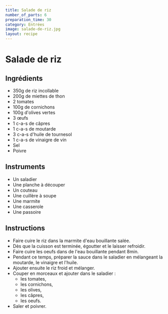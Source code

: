 ```yaml
---
title: Salade de riz
number_of_parts: 6
preparation_time: 30
category: Entrées
image: salade-de-riz.jpg
layout: recipe
---
```

# Salade de riz

## Ingrédients

- 350g de riz incollable
- 200g de miettes de thon
- 2 tomates
- 100g de cornichons
- 100g d'olives vertes
- 3 œufs
- 1 c-a-s de câpres
- 1 c-a-s de moutarde
- 3 c-a-s d'huile de tournesol
- 1 c-a-s de vinaigre de vin
- Sel
- Poivre

## Instruments

- Un saladier
- Une planche à découper
- Un couteau
- Une cuillère à soupe
- Une marmite
- Une casserole
- Une passoire

## Instructions

- Faire cuire le riz dans la marmite d'eau bouillante salée.
- Dès que la cuisson est terminée, égoutter et le laisser refroidir.
- Faire cuire les oeufs dans de l'eau bouillante pendant 8min.
- Pendant ce temps, préparer la sauce dans le saladier en mélangeant la moutarde, le vinaigre et l'huile.
- Ajouter ensuite le riz froid et mélanger.
- Couper en morceaux et ajouter dans le saladier :
	- les tomates,
	- les cornichons,
	- les olives,
	- les câpres,
	- les oeufs.
- Saler et poivrer.
